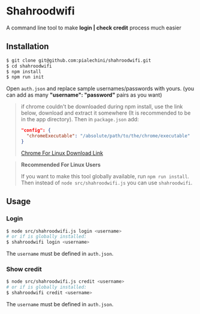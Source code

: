 # Shahroodwifi

A command line tool to make **login | check credit** process much easier

## Installation

```bash
$ git clone git@github.com:pialechini/shahroodwifi.git
$ cd shahroodwifi
$ npm install
$ npm run init
```

Open `auth.json` and replace sample usernames/passwords with yours. (you can add as many **"username": "password"** pairs as you want)

> if chrome couldn't be downloaded during npm install, use the link below,
> download and extract it somewhere (It is recommended to be in the app directory).
> Then in `package.json` add:
>
> ```json
> "config": {
>   "chromeExecutable": "/absolute/path/to/the/chrome/executable"
> }
> ```
>
> [Chrome For Linux Download Link](https://edgedl.me.gvt1.com/edgedl/chrome/chrome-for-testing/117.0.5938.92/linux64/chrome-linux64.zip)

> **Recommended For Linux Users**
>
> If you want to make this tool globally available, run `npm run install`.
> Then instead of `node src/shahroodwifi.js` you can use `shahroodwifi`.

## Usage

### Login

```bash
$ node src/shahroodwifi.js login <username>
# or if is globally installed:
$ shahroodwifi login <username>
```

The `username` must be defined in `auth.json`.

### Show credit

```bash
$ node src/shahroodwifi.js credit <username>
# or if is globally installed:
$ shahroodwifi credit <username>
```

The `username` must be defined in `auth.json`.

